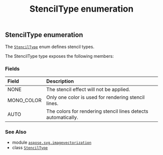 ﻿---
title: StencilType enumeration
second_title: Aspose.SVG for Python via .NET API References
description: 
type: docs
weight: 110
url: /python-net/aspose.svg.imagevectorization/stenciltype/
is_root: false
---

## StencilType enumeration

The [`StencilType`](/svg/python-net/aspose.svg.imagevectorization/stenciltype) enum defines stencil types.



The StencilType type exposes the following members:

### Fields
| Field | Description |
| :- | :- |
| NONE | The stencil effect will not be applied. |
| MONO_COLOR | Only one color is used for rendering stencil lines. |
| AUTO | The colors for rendering stencil lines detects automatically. |



### See Also
* module [`aspose.svg.imagevectorization`](..)
* class [`StencilType`](/svg/python-net/aspose.svg.imagevectorization/stenciltype)
